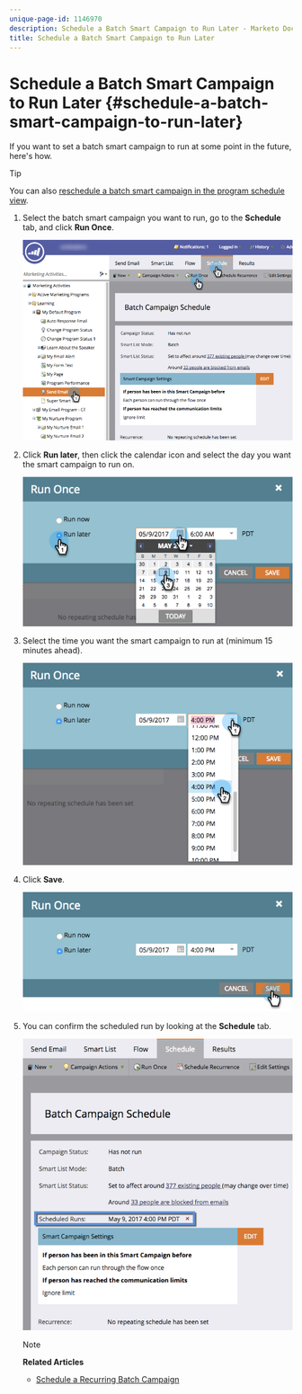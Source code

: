 ```yaml
---
unique-page-id: 1146970
description: Schedule a Batch Smart Campaign to Run Later - Marketo Docs - Product Documentation
title: Schedule a Batch Smart Campaign to Run Later
---
```


# Schedule a Batch Smart Campaign to Run Later {#schedule-a-batch-smart-campaign-to-run-later}

If you want to set a batch smart campaign to run at some point in the future, here's how.

>[!TIP]
>
>You can also [reschedule a batch smart campaign in the program schedule view](../../../../product-docs/core-marketo-concepts/programs/program-schedule-view/reschedule-a-batch-smart-campaign-in-the-program-schedule-view.md).

1. Select the batch smart campaign you want to run, go to the **Schedule** tab, and click **Run Once**.

   ![](assets/scheduledruns2.png)

1. Click **Run later**, then click the calendar icon and select the day you want the smart campaign to run on.

   ![](assets/runonce.png)

1. Select the time you want the smart campaign to run at (minimum 15 minutes ahead).

   ![](assets/runoncetime.png)

1. Click **Save**.

   ![](assets/runoncetimesave.png)

1. You can confirm the scheduled run by looking at the **Schedule** tab.

   ![](assets/scheduledrunsbox.png)

   >[!NOTE]
   >
   >**Related Articles**
   >
   >    
   >    
   >    * [Schedule a Recurring Batch Campaign](schedule-a-recurring-batch-campaign.md)
   >    
   >

